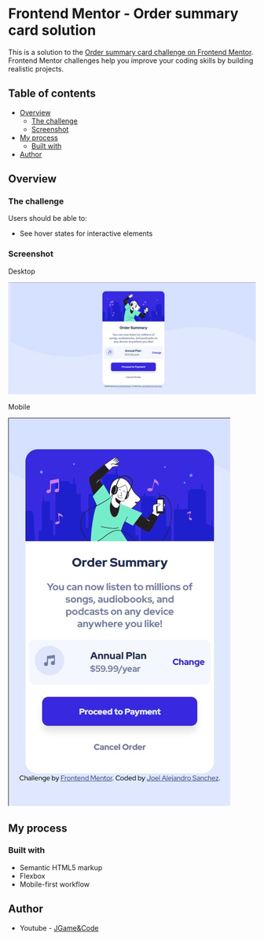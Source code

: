 # Frontend Mentor - Order summary card solution

This is a solution to the [Order summary card challenge on Frontend Mentor](https://www.frontendmentor.io/challenges/order-summary-component-QlPmajDUj). Frontend Mentor challenges help you improve your coding skills by building realistic projects. 

## Table of contents

- [Overview](#overview)
  - [The challenge](#the-challenge)
  - [Screenshot](#screenshot)
- [My process](#my-process)
  - [Built with](#built-with)
- [Author](#author)

## Overview

### The challenge

Users should be able to:

- See hover states for interactive elements

### Screenshot

Desktop

![desktop design](./screenshots/desktop.jpeg)

Mobile

![mobile design](./screenshots/mobile.jpeg)

## My process

### Built with

- Semantic HTML5 markup
- Flexbox
- Mobile-first workflow

## Author

- Youtube - [JGame&Code](https://www.youtube.com/channel/UC-U-_y5Vz01kKodj78AwmEQ)